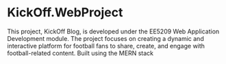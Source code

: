 # KickOff.WebProject
This project, KickOff Blog, is developed under the EE5209 Web Application Development module. The project focuses on creating a dynamic and interactive platform for football fans to share, create, and engage with football-related content. Built using the MERN stack

